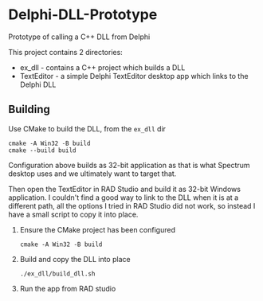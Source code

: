 # Delphi-DLL-Prototype

Prototype of calling a C++ DLL from Delphi

This project contains 2 directories:
* ex_dll - contains a C++ project which builds a DLL
* TextEditor - a simple Delphi TextEditor desktop app which links to the Delphi DLL

## Building

Use CMake to build the DLL, from the `ex_dll` dir

```
cmake -A Win32 -B build
cmake --build build
```

Configuration above builds as 32-bit application as that is what Spectrum desktop uses and we ultimately want to target that.

Then open the TextEditor in RAD Studio and build it as 32-bit Windows application. I couldn't find a good way to link to the DLL when it is at a different path, all the options I tried in RAD Studio did not work, so instead I have a small script to copy it into place.

1. Ensure the CMake project has been configured
   ```
   cmake -A Win32 -B build
   ```
2. Build and copy the DLL into place
   ```
   ./ex_dll/build_dll.sh
   ```
3. Run the app from RAD studio
